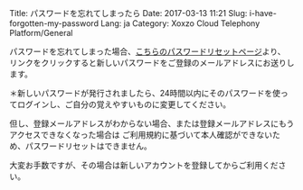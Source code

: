Title: パスワードを忘れてしまったら
Date: 2017-03-13 11:21
Slug: i-have-forgotten-my-password
Lang: ja
Category: Xoxzo Cloud Telephony Platform/General

パスワードを忘れてしまった場合、[こちらのパスワードリセットページ](https://www.xoxzo.com/ja/accounts/password/reset/)より、 リンクをクリックすると新しいパスワードをご登録のメールアドレスにお送りします。

＊新しいパスワードが発行されましたら、24時間以内にそのパスワードを使ってログインし、ご自分の覚えやすいものに変更してください。

但し、登録メールアドレスがわからない場合、または登録メールアドレスにもうアクセスできなくなった場合は ご利用規約に基づいて本人確認ができないため、パスワードリセットはできません。

大変お手数ですが、その場合は新しいアカウントを登録してからご利用ください。